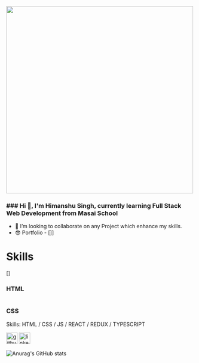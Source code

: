 <img src="https://user-images.githubusercontent.com/99639007/169049031-edbc0500-f7bd-40e4-bd80-7595e934d583.png" alt="" height="500">
<h3>### Hi 👋, I'm Himanshu Singh, currently learning Full Stack Web Development from Masai School</h3>


- 👯 I’m looking to collaborate on any Project which enhance my skills.
- 😎 Portfolio - [<a href=""></a>]]


<h1>Skills</h1>
<div  display: grid;
    grid-template-columns: repeat(5,200px);
    justify-content: center;
    gap:20px;>
 <div>
  [<img src="https://gayathry-portfolio.vercel.app/html.png" alt="" height:'20'/>]
  <h3>HTML</h3>
 </div>
  <div>
  <img src="https://gayathry-portfolio.vercel.app/css.png" alt="" height:"20" margin-top:"10"/>
  <h3>CSS</h3>
 </div>
</div>


Skills: HTML / CSS / JS / REACT / REDUX / TYPESCRIPT 
 


[<img src='https://cdn.jsdelivr.net/npm/simple-icons@3.0.1/icons/github.svg' alt='github' height='30'>](https://github.com/https://github.com/Himanshu5296) 
[<img src='https://cdn.jsdelivr.net/npm/simple-icons@3.0.1/icons/linkedin.svg' alt='linkedin' height='30'>](https://www.linkedin.com/in/https://www.linkedin.com/in/himanshusingh52//)   

![Anurag's GitHub stats](https://github-readme-stats.vercel.app/api?username=Himanshu5296&show_icons=true)

